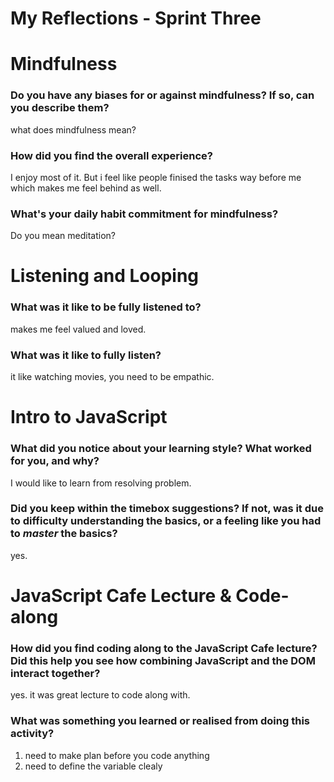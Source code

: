 # My Reflections - Sprint Three

# Mindfulness 

### Do you have any biases for or against mindfulness? If so, can you describe them?
what does mindfulness mean?


### How did you find the overall experience? 
I enjoy most of it. But i feel like people finised the tasks way before me which makes me feel behind as well.


### What's your daily habit commitment for mindfulness? 
Do you mean meditation?





# Listening and Looping 

### What was it like to be fully listened to? 
makes me feel valued and loved.


### What was it like to fully listen?
it like watching movies, you need to be empathic.
    




# Intro to JavaScript

### What did you notice about your learning style? What worked for you, and why?
I would like to learn from resolving problem.


### Did you keep within the timebox suggestions? If not, was it due to difficulty understanding the basics, or a feeling like you had to _master_ the basics?

yes. 






# JavaScript Cafe Lecture & Code-along

### How did you find coding along to the JavaScript Cafe lecture? Did this help you see how combining JavaScript and the DOM interact together?

yes. it was great lecture to code along with.



### What was something you learned or realised from doing this activity?
1. need to make plan before you code anything
2. need to define the variable clealy 


